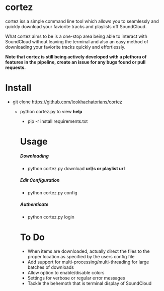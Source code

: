 # cortez

cortez iss a simple command line tool which allows you to seamlessly and quickly download your faviorite tracks and playlists off SoundCloud. 


What cortez aims to be is a one-stop area being able to interact with SoundCloud without leaving the terminal and also an easy method of downloading your faviorite tracks quickly and effortlessly.

**Note that cortez is still being actively developed with a plethora of features in the pipeline, create an issue for any bugs found or pull requests.**

# Install
  - git clone https://github.com/leokhachatorians/cortez
    - python cortez.py to view **help**
      - pip -r install requirements.txt
      # Usage
      ##### Downloading
      - python cortez.py download **url/s or playlist url**
      ##### Edit Configuration
      - python cortez.py config
      ##### Authenticate
      - python cortez.py login

      # To Do
      * When items are downloaded, actually direct the files to the proper location as specified by the users config file
      * Add support for multi-processing/multi-threading for large batches of downloads
      * Allow option to enable/disable colors
      * Settings for verbose or regular error messages
      * Tackle the behemoth that is terminal display of SoundCloud

